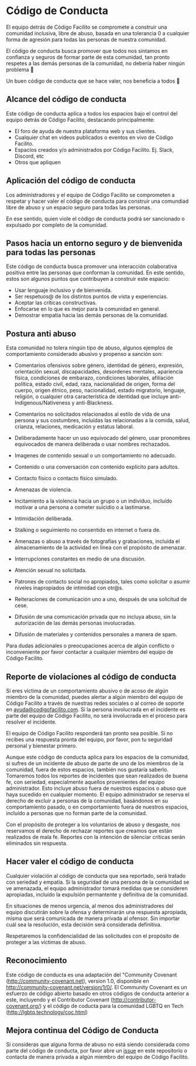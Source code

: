 # Código de Conducta

El equipo detrás de Código Facilito se compromete a construir una comunidad inclusiva, libre de abuso, basada en una tolerancia 0 a cualquier forma de agresión para todas las personas de nuestra comunidad.

El código de conducta busca promover que todos nos sintamos en confianza y seguros de formar parte de esta comunidad, tan pronto respetes a las demás personas de la comunidad, no debería haber ningún problema 💚

Un buen código de conducta que se hace valer, nos beneficia a todos 🎉

## Alcance del código de conducta

Este código de conducta aplica a todos los espacios bajo el control del equipo detrás de Código Facilito, destacando principalmente:

* El foro de ayuda de nuestra plataforma web y sus clientes.
* Cualquier chat en videos publicados o eventos en vivo de Código Facilito.
* Espacios creados y/o administrados por Código Facilito. Ej. Slack, Discord, etc
* Otros que apliquen

## Aplicación del código de conducta

Los administradores y el equipo de Código Facilito se comprometen a respetar y hacer valer el código de conducta para construir una comundiad libre de abuso y un espacio seguro para todas las personas.

En ese sentido, quien viole el código de conducta podrá ser sancionado o expulsado por completo de la comunidad.

## Pasos hacia un entorno seguro y de bienvenida para todas las personas

Este código de conducta busca promover una interacción colaborativa positiva entre las personas que conforman la comunidad. En este sentido, estos son algunos puntos que contribuyen a construir este espacio:

* Usar lenguaje inclusivo y de bienvenida.
* Ser respetuos@ de los distintos puntos de vista y experiencias.
* Aceptar las críticas constructivas.
* Enfocarse en lo que es mejor para la comunidad en general.
* Demostrar empatía hacia las demás personas de la comunidad.



## Postura anti abuso

Esta comunidad no tolera ningún tipo de abuso, algunos ejemplos de comportamiento considerado abusivo y propenso a sanción son:

* Comentarios ofensivos sobre género, identidad de género, expresión, orientación sexual, discapacidades, desordenes mentales, apariencia física, condiciones de embarazo, condiciones laborales, afiliación política, estado civil, edad, raza, nacionalidad de origen, forma del cuerpo, origen étnico, peso, nacionalidad, estado migratorio, lenguaje, religión, o cualquier otra característica de identidad que incluye anti-Indigenous/Nativeness y anti-Blackness.

* Comentarios no solicitados relacionados al estilo de vida de una persona y sus costumbres, incluídas las relacionadas a la comida, salud, crianza, relaciones, medicación y estatus laboral.

* Deliberadamente hacer un uso equivocado del género, usar pronombres equivocados de manera deliberada o usar nombres rechazados.

* Imagenes de contenido sexual o un comportamiento no adecuado.

* Contenido o una conversación con contenido explícito para adultos.

* Contacto físico o contacto físico simulado.

* Amenazas de violencia.

* Incitamiento a la violencia hacia un grupo o un individuo, incluído motivar a una persona a cometer suicidio o a lastimarse.

* Intimidación deliberada.

* Stalking o seguimiento no consentido en internet o fuera de.

* Amenazas o abuso a través de fotografías y grabaciones, incluída el almacenamiento de la actividad en línea con el propósito de amenazar.

* Interrupciones constantes en medio de una discusión.

* Atención sexual no solicitada.

* Patrones de contacto social no apropiados, tales como solicitar o asumir niveles inapropiados de intimidad con otr@s.

* Reiteraciones de comunicación uno a uno, después de una solicitud de cese.

* Difusión de una comunicación privada que no incluya abuso, sin la autorización de las demás personas involucradas.

* Difusión de materiales y contenidos personales a manera de spam.

Para dudas adicionales o preocupaciones acerca de algún conflicto o inconveniente por favor contactar a cualquier miembro del equipo de Código Facilito.

## Reporte de violaciones al código de conducta

Si eres víctima de un comportamiento abusivo o de acoso de algún miembro de la comunidad, puedes alertar a algún miembro del equipo de Código Facilito a través de nuestras redes sociales o al correo de soporte en ayuda@codigofacilito.com. Si la persona involucrada en el incidente es parte del equipo de Código Facilito, no será involucrada en el proceso para resolver el incidente.

El equipo de Código Facilito responderá tan pronto sea posible. Si no recibes una respuesta pronta del equipo, por favor, pon tu seguridad personal y bienestar primero.

Aunque este código de conducta aplica para los espacios de la comunidad, si sufres de un incidente de abuso de parte de uno de los miembros de la comunidad, fuera de estos espacios, también nos gustaría saberlo. Tomaremos todos los reportes de incidentes que sean realizados de buena fe, con seriedad, especialmente aquellos provenientes del equipo administrador. Esto incluye abuso fuera de nuestros espacios o abuso que haya sucedido en cualquier momento. El equipo administrador se reserva el derecho de excluir a personas de la comunidad, basándonos en su comportamiento pasado, o en comportamiento fuera de nuestros espacios, incluído a personas que no forman parte de la comunidad.

Con el propósito de proteger a los voluntarios de abuso y desgaste, nos reservamos el derecho de rechazar reportes que creamos que están realizados de mala fe. Reportes con la intención de silenciar críticas serán eliminados sin respuesta.

## Hacer valer el código de conducta

Cualquier violación al código de conducta que sea reportado, será tratado con seriedad y empatía. Si la seguridad de una persona de la comunidad se ve amenazada, el equipo administrador tomará medidas que se consideren apropiadas, incluído la expulsión permantente y definitiva de la comunidad.

En situaciones de menos urgencia, al menos dos administradores del equipo discutirán sobre la ofensa y determinarán una respuesta apropiada, misma que será comunicada de manera privada al ofensor. Sin importar cuál sea la resolución, esta decisión será considerada definitiva.

Respetaremos la confidencialidad de las solicitudes con el propósito de proteger a las víctimas de abuso.

## Reconocimiento

Este código de conducta es una adaptación del "Community Covenant (http://community-covenant.net), version 1.0, disponible en http://community-covenant.net/version/1/0/. El Community Covenant es un esfuerzo de código abierto basado en otros códigos de conducta anterior a este, incluyendo y el Contributor Covenant  (http://contributor-covenant.org/) y el código de coducta para la comunidad LGBTQ en Tech (http://lgbtq.technology/coc.html)

## Mejora continua del Código de Conducta

Si consideras que alguna forma de abuso no está siendo considerada como parte del código de conducta, por favor abre un [issue](https://github.com/codigofacilito/codigo-conducta/issues) en este repositorio o contacta de manera privada a algún miembro del equipo de Código Facilito.
